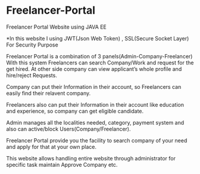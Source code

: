 # Freelancer-Portal
Freelancer Portal Website using JAVA EE 

*In this website I using JWT(Json Web Token) , SSL(Secure Socket Layer) For Security Purpose

Freelancer Portal is a combination of 3 panels(Admin-Company-Freelancer) With this system Freelancers can search Company/Work and request for the get hired. At other side company can view applicant’s whole profile and hire/reject Requests.

Company can put their Information in their account, so Freelancers can easily find their relavent company.
	
Freelancers also can put their Information in their account like education and experience, so company can get eligible candidate.

Admin manages all the localities needed, category, payment system and also can active/block Users(Company/Freelancer). 

Freelancer Portal provide you the facility to search company of your need and apply for that at your own place. 

This website allows handling entire website through administrator for specific task maintain Approve Company etc.


